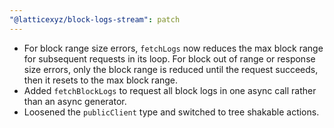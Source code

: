 ```yaml
---
"@latticexyz/block-logs-stream": patch
---
```


- For block range size errors, `fetchLogs` now reduces the max block range for subsequent requests in its loop. For block out of range or response size errors, only the block range is reduced until the request succeeds, then it resets to the max block range.
- Added `fetchBlockLogs` to request all block logs in one async call rather than an async generator.
- Loosened the `publicClient` type and switched to tree shakable actions.

